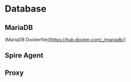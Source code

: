 # Database 


## MariaDB

(MariaDB Dockerfile)[https://hub.docker.com/_/mariadb/]



## Spire Agent 

## Proxy 
